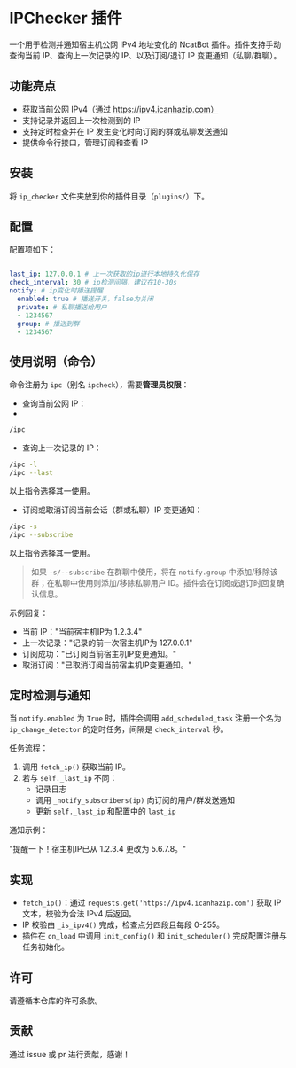 
# IPChecker 插件

一个用于检测并通知宿主机公网 IPv4 地址变化的 NcatBot 插件。插件支持手动查询当前 IP、查询上一次记录的 IP、以及订阅/退订 IP 变更通知（私聊/群聊）。

## 功能亮点

- 获取当前公网 IPv4（通过 https://ipv4.icanhazip.com）
- 支持记录并返回上一次检测到的 IP
- 支持定时检查并在 IP 发生变化时向订阅的群或私聊发送通知
- 提供命令行接口，管理订阅和查看 IP

## 安装

将 `ip_checker` 文件夹放到你的插件目录（`plugins/`）下。

## 配置

配置项如下：

```yaml

last_ip: 127.0.0.1 # 上一次获取的ip进行本地持久化保存
check_interval: 30 # ip检测间隔，建议在10-30s
notify: # ip变化时播送提醒
  enabled: true # 播送开关，false为关闭
  private: # 私聊播送给用户
  - 1234567
  group: # 播送到群
  - 1234567

```
## 使用说明（命令）

命令注册为 `ipc`（别名 `ipcheck`），需要**管理员权限**：

- 查询当前公网 IP：
- 
```bash
/ipc
```

- 查询上一次记录的 IP：

```bash
/ipc -l
/ipc --last
```

以上指令选择其一使用。

- 订阅或取消订阅当前会话（群或私聊）IP 变更通知：

```bash
/ipc -s
/ipc --subscribe
```
以上指令选择其一使用。

> 如果 `-s/--subscribe` 在群聊中使用，将在 `notify.group` 中添加/移除该群；在私聊中使用则添加/移除私聊用户 ID。插件会在订阅或退订时回复确认信息。

示例回复：

- 当前 IP："当前宿主机IP为 1.2.3.4"
- 上一次记录："记录的前一次宿主机IP为 127.0.0.1"
- 订阅成功："已订阅当前宿主机IP变更通知。"
- 取消订阅："已取消订阅当前宿主机IP变更通知。"

## 定时检测与通知

当 `notify.enabled` 为 `True` 时，插件会调用 `add_scheduled_task` 注册一个名为 `ip_change_detector` 的定时任务，间隔是 `check_interval` 秒。

任务流程：

1. 调用 `fetch_ip()` 获取当前 IP。
2. 若与 `self._last_ip` 不同：
	 - 记录日志
	 - 调用 `_notify_subscribers(ip)` 向订阅的用户/群发送通知
	 - 更新 `self._last_ip` 和配置中的 `last_ip`

通知示例：

"提醒一下！宿主机IP已从 1.2.3.4 更改为 5.6.7.8。"

## 实现

- `fetch_ip()`：通过 `requests.get('https://ipv4.icanhazip.com')` 获取 IP 文本，校验为合法 IPv4 后返回。
- IP 校验由 `_is_ipv4()` 完成，检查点分四段且每段 0-255。
- 插件在 `on_load` 中调用 `init_config()` 和 `init_scheduler()` 完成配置注册与任务初始化。

## 许可

请遵循本仓库的许可条款。

## 贡献

通过 issue 或 pr 进行贡献，感谢！
